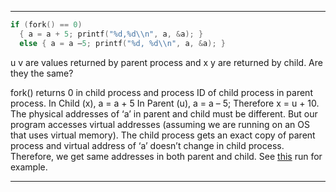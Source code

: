 ___
```cpp
if (fork() == 0)
  { a = a + 5; printf("%d,%d\\n", a, &a); }
  else { a = a –5; printf("%d, %d\\n", a, &a); } 

```
u v are values returned by parent process and x y are returned by child. Are they the same?

fork() returns 0 in child process and process ID of child process in parent process. In Child (x), a = a + 5 In Parent (u), a = a – 5; Therefore x = u + 10. The physical addresses of ‘a’ in parent and child must be different. But our program accesses virtual addresses (assuming we are running on an OS that uses virtual memory). The child process gets an exact copy of parent process and virtual address of ‘a’ doesn’t change in child process. Therefore, we get same addresses in both parent and child. See [this](http://ideone.com/ckhWR) run for example.
___
